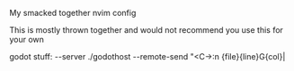My smacked together nvim config

This is mostly thrown together and would not recommend you use this for your own

godot stuff:
--server ./godothost --remote-send "<C-\><C-N>:n {file}<CR>{line}G{col}|
